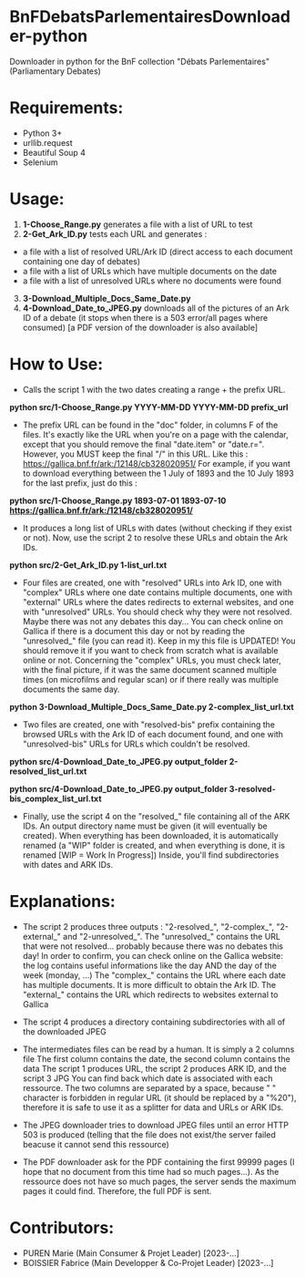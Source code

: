 # BnFDebatsParlementairesDownloader-python
Downloader in python for the BnF collection "Débats Parlementaires" (Parliamentary Debates)

# Requirements:
- Python 3+
- urllib.request
- Beautiful Soup 4
- Selenium

# Usage:
1) __1-Choose_Range.py__ generates a file with a list of URL to test
2) __2-Get_Ark_ID.py__ tests each URL and generates :
  - a file with a list of resolved URL/Ark ID (direct access to each document containing one day of debates)
  - a file with a list of URLs which have multiple documents on the date
  - a file with a list of unresolved URLs where no documents were found
3) __3-Download_Multiple_Docs_Same_Date.py__
4) __4-Download_Date_to_JPEG.py__ downloads all of the pictures of an Ark ID of a debate (it stops when there is a 503 error/all pages where consumed) [a PDF version of the downloader is also available]

# How to Use:
- Calls the script 1 with the two dates creating a range + the prefix URL.

__python src/1-Choose_Range.py YYYY-MM-DD YYYY-MM-DD prefix_url__

- The prefix URL can be found in the "doc" folder, in columns F of the files.
It's exactly like the URL when you're on a page with the calendar, except that
you should remove the final "date.item" or "date.r=".
However, you MUST keep the final "/" in this URL.
Like this : https://gallica.bnf.fr/ark:/12148/cb328020951/
For example, if you want to download everything between the 1 July of 1893 and
the 10 July 1893 for the last prefix, just do this :

__python src/1-Choose_Range.py 1893-07-01 1893-07-10 https://gallica.bnf.fr/ark:/12148/cb328020951/__

- It produces a long list of URLs with dates (without checking if they exist or
not). Now, use the script 2 to resolve these URLs and obtain the Ark IDs.

__python src/2-Get_Ark_ID.py 1-list_url.txt__

- Four files are created, one with "resolved" URLs into Ark ID, one with
"complex" URLs where one date contains multiple documents, one with "external"
URLs where the dates redirects to external websites, and one with "unresolved"
URLs. You should check why they were not resolved. Maybe there was not any
debates this day... You can check online on Gallica if there is a document this
day or not by reading the "unresolved_" file (you can read it).
Keep in my this file is UPDATED! You should remove it if you want to check from
scratch what is available online or not.
Concerning the "complex" URLs, you must check later, with the final picture, if
it was the same document scanned multiple times (on microfilms and regular
scan) or if there really was multiple documents the same day.

__python 3-Download_Multiple_Docs_Same_Date.py 2-complex_list_url.txt__

- Two files are created, one with "resolved-bis" prefix containing the browsed
URLs with the Ark ID of each document found, and one with "unresolved-bis" URLs
for URLs which couldn't be resolved.

__python src/4-Download_Date_to_JPEG.py output_folder 2-resolved_list_url.txt__

__python src/4-Download_Date_to_JPEG.py output_folder 3-resolved-bis_complex_list_url.txt__

- Finally, use the script 4 on the "resolved_" file containing all of the ARK
IDs. An output directory name must be given (it will eventually be created).
When everything has been downloaded, it is automatically renamed (a "WIP"
folder is created, and when everything is done, it is renamed
[WIP = Work In Progress])
Inside, you'll find subdirectories with dates and ARK IDs.

# Explanations:
- The script 2 produces three outputs : "2-resolved_", "2-complex_",
"2-external_" and "2-unresolved_".
The "unresolved_" contains the URL that were not resolved... probably because
there was no debates this day!
In order to confirm, you can check online on the Gallica website: the log
contains useful informations like the day AND the day of the week (monday, ...)
The "complex_" contains the URL where each date has multiple documents. It is
more difficult to obtain the Ark ID.
The "external_" contains the URL which redirects to websites external to Gallica


- The script 4 produces a directory containing subdirectories with all of the
downloaded JPEG

- The intermediates files can be read by a human. It is simply a 2 columns file
The first column contains the date, the second column contains the data
The script 1 produces URL, the script 2 produces ARK ID, and the script 3 JPG
You can find back which date is associated with each ressource.
The two columns are separated by a space, because " " character is forbidden in
regular URL (it should be replaced by a "%20"), therefore it is safe to use it
as a splitter for data and URLs or ARK IDs.

- The JPEG downloader tries to download JPEG files until an error HTTP 503 is
produced (telling that the file does not exist/the server failed beacuse it
cannot send this ressource)
- The PDF downloader ask for the PDF containing the first 99999 pages (I hope
that no document from this time had so much pages...). As the ressource does
not have so much pages, the server sends the maximum pages it could find.
Therefore, the full PDF is sent.

# Contributors:
- PUREN Marie (Main Consumer & Projet Leader) [2023-...]
- BOISSIER Fabrice (Main Developper & Co-Projet Leader) [2023-...]

